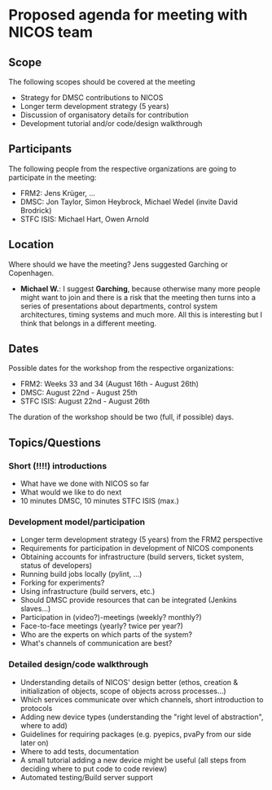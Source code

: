 # Proposed agenda for meeting with NICOS team

## Scope

The following scopes should be covered at the meeting
  - Strategy for DMSC contributions to NICOS
  - Longer term development strategy (5 years)
  - Discussion of organisatory details for contribution
  - Development tutorial and/or code/design walkthrough

## Participants

The following people from the respective organizations are going to participate in the meeting:

  - FRM2: Jens Krüger, ...
  - DMSC: Jon Taylor, Simon Heybrock, Michael Wedel (invite David Brodrick)
  - STFC ISIS: Michael Hart, Owen Arnold
  
## Location

Where should we have the meeting? Jens suggested Garching or Copenhagen.

  - **Michael W.**: I suggest **Garching**, because otherwise many more people might want to join and there is a risk
    that the meeting then turns into a series of presentations about departments, control system architectures,
    timing systems and much more. All this is interesting but I think that belongs in a different meeting.

## Dates
Possible dates for the workshop from the respective organizations:
  - FRM2: Weeks 33 and 34 (August 16th - August 26th)
  - DMSC: August 22nd - August 25th
  - STFC ISIS: August 22nd - August 26th
  
The duration of the workshop should be two (full, if possible) days.
  
## Topics/Questions

### Short (!!!!) introductions
  - What have we done with NICOS so far
  - What would we like to do next
  - 10 minutes DMSC, 10 minutes STFC ISIS (max.)

### Development model/participation
  - Longer term development strategy (5 years) from the FRM2 perspective
  - Requirements for participation in development of NICOS components
  - Obtaining accounts for infrastructure (build servers, ticket system, status of developers)
  - Running build jobs locally (pylint, ...)
  - Forking for experiments?
  - Using infrastructure (build servers, etc.)
  - Should DMSC provide resources that can be integrated (Jenkins slaves...)
  - Participation in (video?)-meetings (weekly? monthly?)
  - Face-to-face meetings (yearly? twice per year?)
  - Who are the experts on which parts of the system? 
  - What's channels of communication are best?
  
### Detailed design/code walkthrough
  - Understanding details of NICOS' design better (ethos, creation & initialization of objects, scope of objects across processes...)
  - Which services communicate over which channels, short introduction to protocols
  - Adding new device types (understanding the "right level of abstraction", where to add)
  - Guidelines for requiring packages (e.g. pyepics, pvaPy from our side later on)
  - Where to add tests, documentation
  - A small tutorial adding a new device might be useful (all steps from deciding where to put code to code review)
  - Automated testing/Build server support
